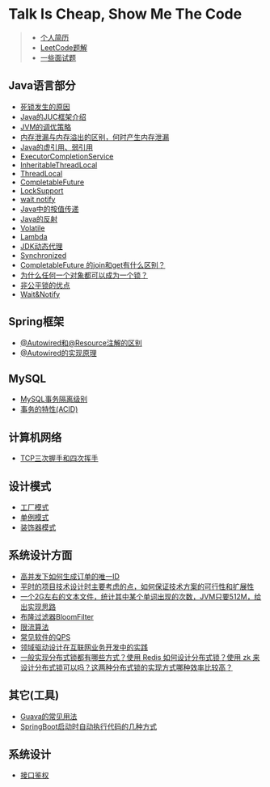 # Talk Is Cheap, Show Me The Code
> - [个人简历](https://github.com/suxiongwei/without-me/blob/main/src/main/java/com/sxw/learn/leetcode/%E7%AE%80%E5%8E%86.md)
> - [LeetCode题解](https://github.com/suxiongwei/without-me/blob/main/src/main/java/com/sxw/learn/leetcode/LeetCode%E9%A2%98%E8%A7%A3.md)
> - [一些面试题](https://github.com/suxiongwei/without-me/blob/main/src/main/java/com/sxw/learn/leetcode/%E9%9D%A2%E8%AF%95%E9%A2%98.md)
## Java语言部分
- [死锁发生的原因]()
- [Java的JUC框架介绍]()
- [JVM的调优策略]()
- [内存泄漏与内存溢出的区别，何时产生内存泄漏]()
- [Java的虚引用、弱引用]()
- [ExecutorCompletionService]()
- [InheritableThreadLocal]()
- [ThreadLocal](https://github.com/suxiongwei/without-me/blob/main/src/main/java/com/sxw/learn/thread/ThreadLocalDemo.java)
- [CompletableFuture](https://github.com/suxiongwei/without-me/blob/main/src/main/java/com/sxw/learn/juc/future/CompletableFutureApiDemo.java)
- [LockSupport](https://github.com/suxiongwei/without-me/blob/main/src/main/java/com/sxw/learn/juc/lock/LockSupportDemo.java)
- [wait notify](https://github.com/suxiongwei/without-me/blob/main/src/main/java/com/sxw/learn/thread/TestSleepAndWait.java)
- [Java中的按值传递](https://github.com/suxiongwei/without-me/blob/main/src/main/java/com/sxw/learn/base/CallByValue.java)
- [Java的反射](https://github.com/suxiongwei/without-me/blob/main/src/main/java/com/sxw/learn/reflect/ReflectTest.java)
- [Volatile](https://github.com/suxiongwei/without-me/blob/main/src/main/java/com/sxw/learn/jmm/VolatileDemo.java)
- [Lambda]()
- [JDK动态代理](https://github.com/suxiongwei/without-me/tree/main/src/main/java/com/sxw/learn/proxy)
- [Synchronized](https://github.com/suxiongwei/without-me/tree/main/src/main/java/com/sxw/learn/sync)
- [CompletableFuture 的join和get有什么区别？]()
- [为什么任何一个对象都可以成为一个锁？]()
- [非公平锁的优点]()
- [Wait&Notify](https://github.com/suxiongwei/without-me/blob/main/src/main/java/com/sxw/learn/thread/WaitNotifyCase.java)

## Spring框架
- [@Autowired和@Resource注解的区别](https://github.com/suxiongwei/without-me/blob/main/doc/%40Autowired%E5%92%8C%40Resource%E6%B3%A8%E8%A7%A3%E7%9A%84%E5%8C%BA%E5%88%AB.md)
- [@Autowired的实现原理](https://github.com/suxiongwei/without-me/blob/main/doc/%40Autowired%E7%9A%84%E5%AE%9E%E7%8E%B0%E5%8E%9F%E7%90%86.md)

## MySQL
- [MySQL事务隔离级别]()
- [事务的特性(ACID)]()

## 计算机网络
- [TCP三次握手和四次挥手]()

## 设计模式
- [工厂模式](https://github.com/suxiongwei/without-me/tree/main/src/main/java/com/sxw/learn/design/factory)
- [单例模式](https://github.com/suxiongwei/without-me/tree/main/src/main/java/com/sxw/learn/design/singleton)
- [装饰器模式](https://github.com/suxiongwei/without-me/tree/main/src/main/java/com/sxw/learn/design/decorator)

## 系统设计方面
- [高并发下如何生成订单的唯一ID]()
- [平时的项目技术设计时主要考虑的点，如何保证技术方案的可行性和扩展性]()
- [一个2G左右的文本文件，统计其中某个单词出现的次数，JVM只要512M，给出实现思路]()
- [布隆过滤器BloomFilter](https://github.com/suxiongwei/without-me/blob/main/src/main/java/com/sxw/learn/guava/BloomFilterDemo.java)
- [限流算法](https://github.com/suxiongwei/without-me/blob/main/src/main/java/com/sxw/learn/guava/RateLimiterTest.java)
- [常见软件的QPS](https://github.com/suxiongwei/without-me/blob/main/doc/%E5%B8%B8%E8%A7%81%E8%BD%AF%E4%BB%B6%E7%9A%84QPS.md)
- [领域驱动设计在互联网业务开发中的实践](https://tech.meituan.com/2017/12/22/ddd-in-practice.html)
- [一般实现分布式锁都有哪些方式？使用 Redis 如何设计分布式锁？使用 zk 来设计分布式锁可以吗？这两种分布式锁的实现方式哪种效率比较高？](https://github.com/doocs/advanced-java/blob/main/docs/distributed-system/distributed-lock-redis-vs-zookeeper.md)

## 其它(工具)
- [Guava的常见用法](https://github.com/suxiongwei/without-me/blob/main/src/main/java/com/sxw/learn/guava/GuavaTest.java)
- [SpringBoot启动时自动执行代码的几种方式](https://github.com/suxiongwei/without-me/blob/main/src/main/java/com/sxw/learn/spring/startrun/package-info.java)

## 系统设计
- [接口鉴权](https://github.com/suxiongwei/without-me/blob/main/src/main/java/com/sxw/learn/auth/AuthUtils.java)


